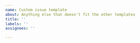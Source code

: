 ```yaml
---
name: Custom issue template
about: Anything else that doesn't fit the other templates
title: ''
labels: ''
assignees: ''

---
```



